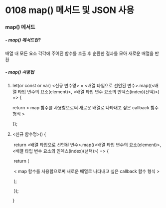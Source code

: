 # 0108 map() 메서드 및 JSON 사용

### map() 메서드

##### - map() 메서드란?

배열 내 모든 요소 각각에 주어진 함수를 호출 후 순환한 결과를 모아 새로운 배열을 반환

##### - map() 사용법

1. let(or const or var) <신규 변수명> = <배열 타입으로 선언된 변수>.map((<배열 타입 변수의 요소(element)>, <배열 타입 변수 요소의 인덱스(index)(선택)>) => {

   return < map 함수를 사용함으로써 새로운 배열로 나타내고 싶은 callback  함수 형식 >

   });

2. <신규 함수명>() {

   ​	return <배열 타입으로 선언된 변수>.map((<배열 타입 변수의 요소(element)>, <배열 타입 변수 요소의 인덱스(index)(선택)>) => {

   ​		return (

   ​		< map 함수를 사용함으로써 새로운 배열로 나타내고 싶은 callback  함수 형식 >

   ​		);

   ​	});

   }

   

